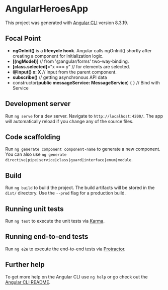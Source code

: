 # AngularHeroesApp

This project was generated with [Angular CLI](https://github.com/angular/angular-cli) version 8.3.19.

## Focal Point

- **ngOnInit()** is a **lifecycle hook**. Angular calls ngOnInit() shortly after creating a component for initialization logic.
- **[(ngModel)]**  // from '@angular/forms' two-way-binding.
- **[class.selected]**="x === y"  // for elements are selected.
- **@Input() x: X**  // input from the parent component.
- **subscribe()** // getting asynchronous API data
- constructor(**public messageService: MessageService**) { }  // Bind with Service

## Development server

Run `ng serve` for a dev server. Navigate to `http://localhost:4200/`. The app will automatically reload if you change any of the source files.

## Code scaffolding

Run `ng generate component component-name` to generate a new component. You can also use `ng generate directive|pipe|service|class|guard|interface|enum|module`.

## Build

Run `ng build` to build the project. The build artifacts will be stored in the `dist/` directory. Use the `--prod` flag for a production build.

## Running unit tests

Run `ng test` to execute the unit tests via [Karma](https://karma-runner.github.io).

## Running end-to-end tests

Run `ng e2e` to execute the end-to-end tests via [Protractor](http://www.protractortest.org/).

## Further help

To get more help on the Angular CLI use `ng help` or go check out the [Angular CLI README](https://github.com/angular/angular-cli/blob/master/README.md).
